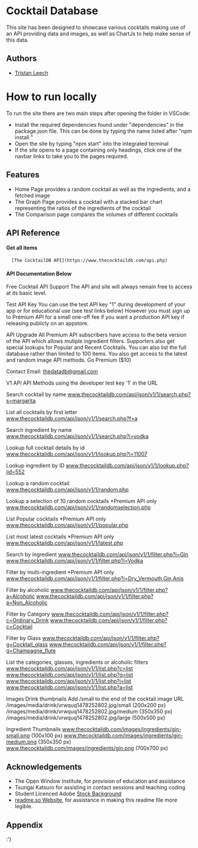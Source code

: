 
# Cocktail Database

This site has been designed to showcase various cocktails making use of an API providing data and images, as well as ChartJs to help make sense of this data.




## Authors

- [Tristan Leech](https://github.com/TristanLeech)

# How to run locally

To run the site there are two main steps after opening the folder in VSCode:

- Install the required dependencies found under "dependencies" in the package.json file. This can be done by typing the name listed after "npm install "
- Open the site by typing "npm start" into the integrated terminal
- If the site opens to a page containing only headings, click one of the navbar links to take you to the pages required.

## Features

- Home Page provides a random cocktail as well as the ingredients, and a fetched image
- The Graph Page provides a cocktail with a stacked bar chart representing the ratios of the ingredients of the cocktail
- The Comparison page compares the volumes of different cocktails


## API Reference

#### Get all items

```http
  [The CocktailDB API](https://www.thecocktaildb.com/api.php)
```

#### API Documentation Below
 Free Cocktail API Support
The API and site will always remain free to access at its basic level.

 Test API Key
You can use the test API key "1" during development of your app or for educational use (see test links below)
However you must sign up to Premium API for a small one-off fee if you want a production API key if releasing publicly on an appstore.

 API Upgrade
All Premium API subscribers have access to the beta version of the API which allows mutiple ingredient filters.
Supporters also get special lookups for Popular and Recent Cocktails. You can also list the full database rather than limited to 100 items.
You also get access to the latest and random image API methods.
Go Premium ($10)

 Contact
Email: thedatadb@gmail.com

V1 API
 API Methods using the developer test key '1' in the URL

Search cocktail by name
www.thecocktaildb.com/api/json/v1/1/search.php?s=margarita

List all cocktails by first letter
www.thecocktaildb.com/api/json/v1/1/search.php?f=a

Search ingredient by name
www.thecocktaildb.com/api/json/v1/1/search.php?i=vodka

Lookup full cocktail details by id
www.thecocktaildb.com/api/json/v1/1/lookup.php?i=11007

Lookup ingredient by ID
www.thecocktaildb.com/api/json/v1/1/lookup.php?iid=552

Lookup a random cocktail
www.thecocktaildb.com/api/json/v1/1/random.php

Lookup a selection of 10 random cocktails *Premium API only
www.thecocktaildb.com/api/json/v1/1/randomselection.php

List Popular cocktails *Premium API only
www.thecocktaildb.com/api/json/v1/1/popular.php

List most latest cocktails *Premium API only
www.thecocktaildb.com/api/json/v1/1/latest.php

Search by ingredient
www.thecocktaildb.com/api/json/v1/1/filter.php?i=Gin
www.thecocktaildb.com/api/json/v1/1/filter.php?i=Vodka

Filter by multi-ingredient *Premium API only
www.thecocktaildb.com/api/json/v1/1/filter.php?i=Dry_Vermouth,Gin,Anis

Filter by alcoholic
www.thecocktaildb.com/api/json/v1/1/filter.php?a=Alcoholic
www.thecocktaildb.com/api/json/v1/1/filter.php?a=Non_Alcoholic

Filter by Category
www.thecocktaildb.com/api/json/v1/1/filter.php?c=Ordinary_Drink
www.thecocktaildb.com/api/json/v1/1/filter.php?c=Cocktail

Filter by Glass
www.thecocktaildb.com/api/json/v1/1/filter.php?g=Cocktail_glass
www.thecocktaildb.com/api/json/v1/1/filter.php?g=Champagne_flute

List the categories, glasses, ingredients or alcoholic filters
www.thecocktaildb.com/api/json/v1/1/list.php?c=list
www.thecocktaildb.com/api/json/v1/1/list.php?g=list
www.thecocktaildb.com/api/json/v1/1/list.php?i=list
www.thecocktaildb.com/api/json/v1/1/list.php?a=list


 Images
Drink thumbnails
Add /small to the end of the cocktail image URL
/images/media/drink/vrwquq1478252802.jpg/small (200x200 px)
/images/media/drink/vrwquq1478252802.jpg/medium (350x350 px)
/images/media/drink/vrwquq1478252802.jpg/large (500x500 px)


Ingredient Thumbnails
www.thecocktaildb.com/images/ingredients/gin-small.png
(100x100 px)
www.thecocktaildb.com/images/ingredients/gin-medium.png
(350x350 px)
www.thecocktaildb.com/images/ingredients/gin.png
(700x700 px)

## Acknowledgements

 - The Open Window Institute, for provision of education and assistance
  - Tsungai Katsuro for assisting in contact sessions and teaching coding
 - Student Licenced Adobe [Stock Background](https://stock.adobe.com/za/search?filters%5Bcontent_type%3Aphoto%5D=1&filters%5Bcontent_type%3Aillustration%5D=1&filters%5Bcontent_type%3Azip_vector%5D=1&filters%5Bcontent_type%3Avideo%5D=1&filters%5Bcontent_type%3Atemplate%5D=1&filters%5Bcontent_type%3A3d%5D=1&filters%5Bfetch_excluded_assets%5D=1&filters%5Binclude_stock_enterprise%5D=1&filters%5Bcontent_type%3Aimage%5D=1&filters%5Borientation%5D=horizontal&k=cocktail+ingredients+wallpaper+white+background&order=relevance&limit=100&search_page=1&search_type=usertyped&acp=&aco=cocktail+ingredients+wallpaper+white+background&get_facets=0&asset_id=1154464576)
 - [readme.so Website](https://readme.so/editor), for assistance in making this readme file more legible.


## Appendix

:')